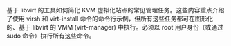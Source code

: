 基于 libvirt 的工具如何简化 KVM 虚拟化站点的常见管理任务。这些内容重点介绍了使用 virsh 和 virt-install 命令的命令行示例，但所有这些任务都可在图形化的、基于 libvirt 的 VMM (virt-manager) 中执行。必须以 root 用户身份（或通过 sudo 命令）执行所有这些命令。